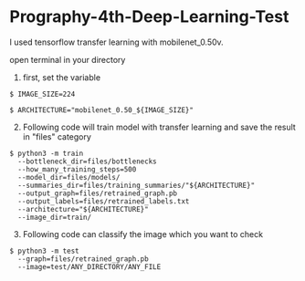 # Prography-4th-Deep-Learning-Test

I used tensorflow transfer learning with mobilenet_0.50v.

open terminal in your directory
1. first, set the variable
<pre><code>$ IMAGE_SIZE=224</code></pre>
<pre><code>$ ARCHITECTURE="mobilenet_0.50_${IMAGE_SIZE}"</code></pre>

2. Following code will train model with transfer learning and save the result in "files" category
<pre><code>$ python3 -m train   
  --bottleneck_dir=files/bottlenecks   
  --how_many_training_steps=500   
  --model_dir=files/models/   
  --summaries_dir=files/training_summaries/"${ARCHITECTURE}"   
  --output_graph=files/retrained_graph.pb   
  --output_labels=files/retrained_labels.txt   
  --architecture="${ARCHITECTURE}"   
  --image_dir=train/</code></pre>
  
3. Following code can classify the image which you want to check
<pre><code>$ python3 -m test     
  --graph=files/retrained_graph.pb      
  --image=test/ANY_DIRECTORY/ANY_FILE</code></pre>
